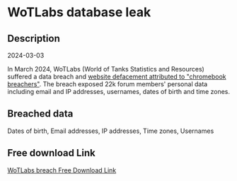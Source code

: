 # WoTLabs database leak

## Description

2024-03-03

In March 2024, WoTLabs (World of Tanks Statistics and Resources) suffered a data breach and <a href="https://web.archive.org/web/20240303062156/http://forum.wotlabs.net/" target="_blank" rel="noopener">website defacement attributed to &quot;chromebook breachers&quot;</a>. The breach exposed 22k forum members' personal data including email and IP addresses, usernames, dates of birth and time zones.

## Breached data

Dates of birth, Email addresses, IP addresses, Time zones, Usernames

## Free download Link

[WoTLabs breach Free Download Link](https://tinyurl.com/2b2k277t)